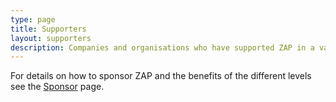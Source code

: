 ```yaml
---
type: page
title: Supporters
layout: supporters
description: Companies and organisations who have supported ZAP in a variety of ways
---
```


For details on how to sponsor ZAP and the benefits of the different levels see the [Sponsor](/sponsor/) page.

